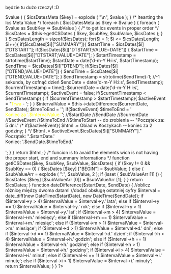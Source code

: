 będzie tu dużo rzeczy! :D


<?php
//https://www.apptha.com/blog/import-google-calendar-events-in-php/
class icsCalendar {
    /* Function is to get all the contents from ics and explode all the datas according to the events and its sections */

    function getIcsEventsAsArray($file) {
        $icalString = file_get_contents ( $file );
        $icsDates = array ();
        /* Explode the ICs Data to get datas as array according to string ‘BEGIN:’ */
        $icsData = explode ( "BEGIN:", $icalString );
        /* Iterating the icsData value to make all the start end dates as sub array */
        foreach ( $icsData as $key => $value ) {
            $icsDatesMeta [$key] = explode ( "\n", $value );
        }
        /* Itearting the Ics Meta Value */
        foreach ( $icsDatesMeta as $key => $value ) {
            foreach ( $value as $subKey => $subValue ) {
                /* to get ics events in proper order */
                $icsDates = $this->getICSDates ( $key, $subKey, $subValue, $icsDates );
            }
        }

        $icsDatesLength = sizeof($icsDates);
        for($i = 1; $i <= $icsDatesLength; $i++){
          if($icsDates[$i]["SUMMARY"]){

              $startTime = $icsDates[$i]["DTSTART"];
              if($icsDates[$i]["DTSTART;VALUE=DATE"]) {
                $startTime = $icsDates[$i]["DTSTART;VALUE=DATE"];
              }
              $startTimestamp = strtotime($startTime);
              $startDate = date('d-m-Y H:i:s', $startTimestamp);

              $endTime = $icsDates[$i]["DTEND"];
              if($icsDates[$i]["DTEND;VALUE=DATE"]) {
                $endTime = $icsDates[$i]["DTEND;VALUE=DATE"];
              }
              $endTimestamp = strtotime($endTime)-1; //-1 sekunda, by cofnąć dzień
              $endDate = date('d-m-Y H:i:s', $endTimestamp);

              $currentTimestamp = time();
              $currentDate = date('d-m-Y H:i:s', $currentTimestamp);

              $activeEvent = false;
              if($currentTimestamp < $endTimestamp) {
                if ($currentTimestamp > $startTimestamp){
                  $activeEvent = '<span style="color: yellow">Trwa </span>- ';
                }
              }

              $intervalValue = $this->dateDifference($currentDate, $endDate);

              $timeToEnd = '';
              if($activeEvent) $timeToEnd = '<br/><span style="color: yellow">Koniec za '.$intervalValue.'</span>';

              //$startDate
              //$endDate
              //$currentDate
              //$activeEvent
              //$timeToEnd
              //$timeToStart -- do zrobienia  -- "Początek za: 5 dni."
              /*
              if($activeEvent){
                $html .= Obiad w Koszykach -- koniec za 2 godziny;
              }
              */

              $html .= $activeEvent.$icsDates[$i]["SUMMARY"]."</br>Początek: ".$startDate.'</br> Koniec: '.$endDate.$timeToEnd.'</br></br>';
          }
        }
        return $html;
    }

    /* funcion is to avaid the elements wich is not having the proper start, end  and summary informations */
    function getICSDates($key, $subKey, $subValue, $icsDates) {
        if ($key != 0 && $subKey == 0) {
            $icsDates [$key] ["BEGIN"] = $subValue;
        } else {
            $subValueArr = explode ( ":", $subValue, 2 );
            if (isset ( $subValueArr [1] )) {
                $icsDates [$key] [$subValueArr [0]] = $subValueArr [1];
            }
        }
        return $icsDates;
    }

    function dateDifference($startDate, $endDate) {
      //oblicz różnicę między dwoma datami
      //dodać obsługę ostatniej cyfry
      $interval = date_diff(new DateTime($startDate), new DateTime($endDate));

           if ($interval->y > 4)  $intervalValue =  $interval->y.' lata';
      else if ($interval->y == 1) $intervalValue =  $interval->y.' rok';
      else if ($interval->y > 1)  $intervalValue =  $interval->y.' lat';
           if ($interval->m > 4)  $intervalValue =  $interval->m.' miesięcy';
      else if ($interval->m == 1) $intervalValue =  $interval->m.' miesiąc';
      else if ($interval->m > 1)  $intervalValue =  $interval->m.' miesiące';
           if ($interval->d > 1)  $intervalValue =  $interval->d.' dni';
      else if ($interval->d == 1) $intervalValue =  $interval->d.' dzień';
           if ($interval->h > 4)  $intervalValue =  $interval->h.' godzin';
      else if ($interval->h == 1) $intervalValue =  $interval->h.' godzinę';
      else if ($interval->h > 1)  $intervalValue =  $interval->h.' godziny';
           if ($interval->i > 4)  $intervalValue =  $interval->i.' minut';
      else if ($interval->i == 1) $intervalValue =  $interval->i.' minutę';
      else if ($interval->i > 1)  $intervalValue =  $interval->i.' minuty';

      return $intervalValue;
    }

}
?>
